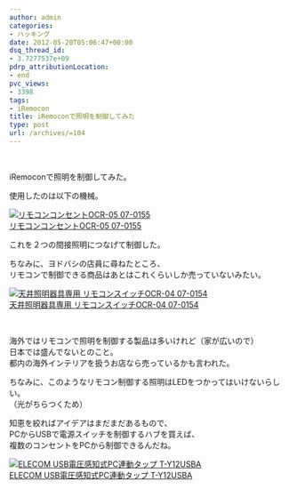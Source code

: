 ```yaml
---
author: admin
categories:
- ハッキング
date: 2012-05-20T05:06:47+00:00
dsq_thread_id:
- 3.7277537e+09
pdrp_attributionLocation:
- end
pvc_views:
- 3398
tags:
- iRemocon
title: iRemoconで照明を制御してみた
type: post
url: /archives/=104
---
```


&nbsp;

iRemoconで照明を制御してみた。

<div style="padding-bottom: 0px; margin: 0px; padding-left: 0px; padding-right: 0px; display: inline; float: none; padding-top: 0px" id="scid:5737277B-5D6D-4f48-ABFC-DD9C333F4C5D:ecc48ae8-5916-45c8-80b2-d02878de24ab" class="wlWriterEditableSmartContent">
  <div>
  </div>
</div>

使用したのは以下の機械。

<div style="padding-bottom: 0px; margin: 0px; padding-left: 0px; padding-right: 0px; display: inline; float: none; padding-top: 0px" id="scid:81867AAF-BB02-476b-AE5D-12BDAC2E750D:6f2e19bf-ce08-49e5-a563-9a6b8b4bb0d3" class="wlWriterEditableSmartContent">
  <a href="https://www.amazon.co.jp/exec/obidos/ASIN/B0013L6ACM/sleephacker-22/ref=nosim" target="_blank"><img alt="リモコンコンセントOCR-05 07-0155" src="https://ecx.images-amazon.com/images/I/51KbI8A6EfL._SL160_.jpg" /><br />リモコンコンセントOCR-05 07-0155<br /></a>
</div>

これを２つの間接照明につなげて制御した。

ちなみに、ヨドバシの店員に尋ねたところ、  
リモコンで制御できる商品はあとはこれくらいしか売っていないみたい。

<div style="padding-bottom: 0px; margin: 0px; padding-left: 0px; padding-right: 0px; display: inline; float: none; padding-top: 0px" id="scid:81867AAF-BB02-476b-AE5D-12BDAC2E750D:1658b96b-4229-4d82-90f9-6f6279e34729" class="wlWriterEditableSmartContent">
  <a href="https://www.amazon.co.jp/exec/obidos/ASIN/B0013L6ACC/sleephacker-22/ref=nosim" target="_blank"><img alt="天井照明器具専用 リモコンスイッチOCR-04 07-0154" src="https://ecx.images-amazon.com/images/I/31iP8cCdFRL._SL160_.jpg" /><br />天井照明器具専用 リモコンスイッチOCR-04 07-0154<br /></a>
</div>

&nbsp;

海外ではリモコンで照明を制御する製品は多いけれど（家が広いので）  
日本では盛んでないとのこと。  
都内の海外インテリアを扱うお店なら売っているかも言われた。

ちなみに、このようなリモコン制御する照明はLEDをつかってはいけないらしい。  
（光がちらつくため）

知恵を絞ればアイデアはまだまだあるもので、  
PCからUSBで電源スイッチを制御するハブを買えば、  
複数のコンセントをPCから制御できるんだね。

<div style="padding-bottom: 0px; margin: 0px; padding-left: 0px; padding-right: 0px; display: inline; float: none; padding-top: 0px" id="scid:81867AAF-BB02-476b-AE5D-12BDAC2E750D:db7f7b6b-70ce-4e7c-bac6-870214d61b6e" class="wlWriterEditableSmartContent">
  <a href="https://www.amazon.co.jp/exec/obidos/ASIN/B000G1T6DU/sleephacker-22/ref=nosim" target="_blank"><img alt="ELECOM USB電圧感知式PC連動タップ T-Y12USBA" src="https://ecx.images-amazon.com/images/I/41kXmJXO3IL._SL160_.jpg" /><br />ELECOM USB電圧感知式PC連動タップ T-Y12USBA<br /></a>
</div>